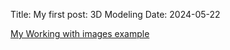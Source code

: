 Title: My first post: 3D Modeling
Date: 2024-05-22

[My Working with images example](/skills-github-pages/creativeCode/Random-walker-1/index.html)

